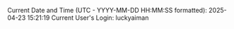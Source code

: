 Current Date and Time (UTC - YYYY-MM-DD HH:MM:SS formatted): 2025-04-23 15:21:19
Current User's Login: luckyaiman
